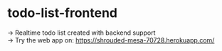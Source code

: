 # todo-list-frontend
-> Realtime todo list created with backend support <br>
-> Try the web app on: https://shrouded-mesa-70728.herokuapp.com/
